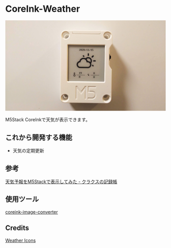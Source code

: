 # CoreInk-Weather

![写真](images/eyecatch.jpg)

M5Stack CoreInkで天気が表示できます。

## これから開発する機能

* 天気の定期更新

## 参考

[天気予報をM5Stackで表示してみた \- クラクスの記録帳](https://kuracux.hatenablog.jp/entry/2019/07/13/101143)

## 使用ツール

[coreink-image-converter](https://github.com/wararyo/coreink-image-converter)

## Credits

[Weather Icons](https://erikflowers.github.io/weather-icons/)
